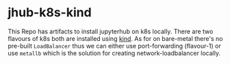 # jhub-k8s-kind

This Repo has artifacts to install jupyterhub on k8s locally.
There are two flavours of k8s both are installed using [kind](https://kind.sigs.k8s.io/).
As for on bare-metal there's no pre-built `LoadBalancer` thus we can either use port-forwarding (flavour-1)
or use `metallb` which is the solution for creating network-loadbalancer locally.

